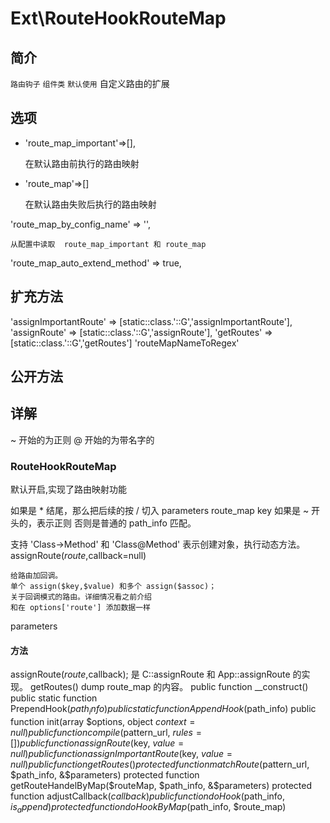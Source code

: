 # Ext\RouteHookRouteMap

## 简介

`路由钩子` `组件类` `默认使用` 自定义路由的扩展

## 选项

* 'route_map_important'=>[],

    在默认路由前执行的路由映射
* 'route_map'=>[]

  在默认路由失败后执行的路由映射

'route_map_by_config_name' => '',

    从配置中读取  route_map_important 和 route_map
'route_map_auto_extend_method' => true,

## 扩充方法

'assignImportantRoute' => [static::class.'::G','assignImportantRoute'],
'assignRoute' => [static::class.'::G','assignRoute'],
'getRoutes' => [static::class.'::G','getRoutes']
'routeMapNameToRegex'

## 公开方法


## 详解
~  开始的为正则
@ 开始的为带名字的

### RouteHookRouteMap

默认开启,实现了路由映射功能

如果是 * 结尾，那么把后续的按 / 切入 parameters
route_map key 如果是 ~ 开头的，表示正则
否则是普通的 path_info 匹配。

支持 'Class->Method' 和 'Class@Method'  表示创建对象，执行动态方法。
assignRoute($route,$callback=null)

    给路由加回调。
    单个 assign($key,$value) 和多个 assign($assoc)；
    关于回调模式的路由。详细情况看之前介绍
    和在 options['route'] 添加数据一样
parameters 

#### 方法
assignRoute($route,$callback); 
    是 C::assignRoute 和 App::assignRoute 的实现。
getRoutes()
    dump  route_map 的内容。
    public function __construct()
    public static function PrependHook($path_info)
    public static function AppendHook($path_info)
    public function init(array $options, object $context = null)
    public function compile($pattern_url, $rules = [])
    public function assignRoute($key, $value = null)
    public function assignImportantRoute($key, $value = null)
    public function getRoutes()
    protected function matchRoute($pattern_url, $path_info, &$parameters)
    protected function getRouteHandelByMap($routeMap, $path_info, &$parameters)
    protected function adjustCallback($callback)
    public function doHook($path_info, $is_append)
    protected function doHookByMap($path_info, $route_map)